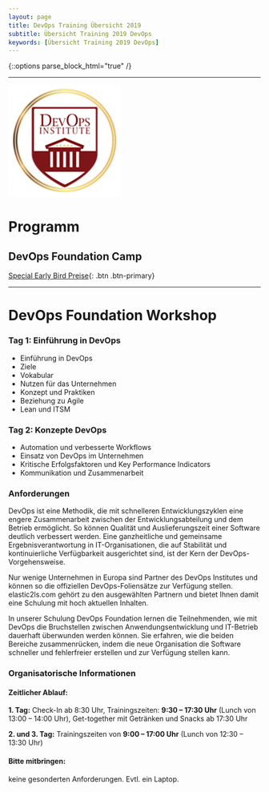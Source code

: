 ```yaml
---
layout: page
title: DevOps Training Übersicht 2019
subtitle: Übersicht Training 2019 DevOps
keywords: [Übersicht Training 2019 DevOps]
---
```

{::options parse_block_html="true" /}
<div id="content">

<div class="container">

<div class="slider">

___

<div id="carousel" class="carousel">

<div class="carousel-inner">

![DevOps Foundation Workshop](/img/DevOps_logo.jpg)

# Programm

## DevOps Foundation Camp

[Special Early Bird Preise](../mai-2019-devops){: .btn .btn-primary}
</div>

___

</div>

</div>

</div>

# DevOps Foundation Workshop

<div class="grid-content-devops">

<div class="col-sm-8 col-md-4">

<div class="boxes flexible">

### Tag 1: Einführung in DevOps

*   Einführung in DevOps
*   Ziele
*   Vokabular
*   Nutzen für das Unternehmen
*   Konzept und Praktiken
*   Beziehung zu Agile
*   Lean und ITSM

</div>

</div>

<div class="col-sm-8 col-md-4">

<div class="boxes flexible">

### Tag 2: Konzepte DevOps

*   Automation und verbesserte Workflows
*   Einsatz von DevOps im Unternehmen
*   Kritische Erfolgsfaktoren und Key Performance Indicators
*   Kommunikation und Zusammenarbeit

</div>

</div>

</div>

<div class="grid-content-training">

### Anforderungen

DevOps ist eine Methodik, die mit schnelleren Entwicklungszyklen eine engere Zusammenarbeit zwischen der Entwicklungsabteilung und dem Betrieb ermöglicht. So können Qualität und Auslieferungszeit einer Software deutlich verbessert werden. Eine ganzheitliche und gemeinsame Ergebnisverantwortung in IT-Organisationen, die auf Stabilität und kontinuierliche Verfügbarkeit ausgerichtet sind, ist der Kern der DevOps-Vorgehensweise.

Nur wenige Unternehmen in Europa sind Partner des DevOps Institutes und können so die offiziellen DevOps-Foliensätze zur Verfügung stellen. elastic2ls.com gehört zu den ausgewählten Partnern und bietet Ihnen damit eine Schulung mit hoch aktuellen Inhalten.

In unserer Schulung DevOps Foundation lernen die Teilnehmenden, wie mit DevOps die Bruchstellen zwischen Anwendungsentwicklung und IT-Betrieb dauerhaft überwunden werden können. Sie erfahren, wie die beiden Bereiche zusammenrücken, indem die neue Organisation die Software schneller und fehlerfreier erstellen und zur Verfügung stellen kann.

### Organisatorische Informationen

#### Zeitlicher Ablauf:

**1\. Tag:** Check-In ab 8:30 Uhr, Trainingszeiten: **9:30 – 17:30 Uhr** (Lunch von 13:00 – 14:00 Uhr), Get-together mit Getränken und Snacks ab 17:30 Uhr

**2\. und 3\. Tag:** Trainingszeiten von **9:00 – 17:00 Uhr** (Lunch von 12:30 – 13:30 Uhr)

#### Bitte mitbringen:

keine gesonderten Anforderungen. Evtl. ein Laptop.

</div>

</div>
